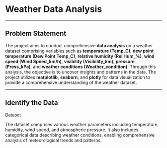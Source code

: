 # Weather Data Analysis
-----

## Problem Statement

The project aims to conduct comprehensive **data analysis** on a weather dataset comprising variables such as **temperature (Temp_C)**, **dew point temperature (Dew Point Temp_C)**, **relative humidity (Rel Hum_%)**, **wind speed (Wind Speed_km/h)**, **visibility (Visibility_km)**, **pressure (Press_kPa)**, and **weather conditions (Weather_condition)**. Through this analysis, the objective is to uncover insights and patterns in the data.
The project utilizes **matplotlib**, **seaborn**, and **plotly** for data visualization to provide a comprehensive understanding of the weather dataset.

-----

## Identify the Data

[Dataset](https://github.com/Tanay-Dwivedi/Weather-Data-Analysis/blob/master/weather.csv)

The dataset comprises various weather parameters including temperature, humidity, wind speed, and atmospheric pressure. It also includes categorical data describing weather conditions, enabling comprehensive analysis of meteorological trends and patterns.